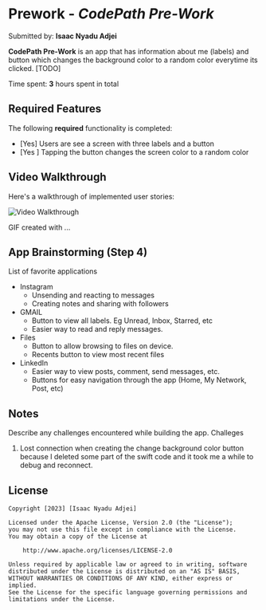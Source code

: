 # Prework - *CodePath Pre-Work*

Submitted by: **Isaac Nyadu Adjei**

**CodePath Pre-Work** is an app that has information about me (labels) and button which changes the background color to a random color everytime its clicked. [TODO] 

Time spent: **3** hours spent in total

## Required Features

The following **required** functionality is completed:

- [Yes] Users are see a screen with three labels and a button
- [Yes ] Tapping the button changes the screen color to a random color
 
## Video Walkthrough

Here's a walkthrough of implemented user stories:

<img src='https://imgur.com/gallery/lyuVbrS.gif' title='Video Walkthrough' width='' alt='Video Walkthrough' />

<!-- Replace this with whatever GIF tool you used! -->
GIF created with ...  
<!-- Recommended tools:
[Kap](https://getkap.co/) for macOS
[ScreenToGif](https://www.screentogif.com/) for Windows
[peek](https://github.com/phw/peek) for Linux. -->

## App Brainstorming (Step 4)
List of favorite applications
- Instagram
    - Unsending and reacting to messages
    - Creating notes and sharing with followers
- GMAIL
    - Button to view all labels. Eg Unread, Inbox, Starred, etc
    - Easier way to read and reply messages.
- Files
    - Button to allow browsing to files on device.
    - Recents button to view most recent files
- LinkedIn
    - Easier way to view posts, comment, send messages, etc.
    - Buttons for easy navigation through the app (Home, My Network, Post, etc)



## Notes

Describe any challenges encountered while building the app.
Challeges
1. Lost connection when creating the change background color button because I deleted some part of the swift code and it took me a while to debug and reconnect. 


## License

    Copyright [2023] [Isaac Nyadu Adjei]

    Licensed under the Apache License, Version 2.0 (the "License");
    you may not use this file except in compliance with the License.
    You may obtain a copy of the License at

        http://www.apache.org/licenses/LICENSE-2.0

    Unless required by applicable law or agreed to in writing, software
    distributed under the License is distributed on an "AS IS" BASIS,
    WITHOUT WARRANTIES OR CONDITIONS OF ANY KIND, either express or implied.
    See the License for the specific language governing permissions and
    limitations under the License.
